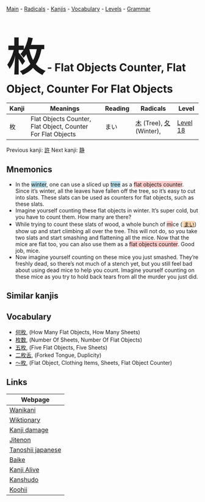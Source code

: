 <style> bigfont {font-size: 100px}</style>
[Main](../index.md) -
[Radicals](../radicals.md) -
[Kanjis](../kanjis.md) -
[Vocabulary](../vocabulary.md) -
[Levels](../levels.md) -
[Grammar](../grammar.md)
# <bigfont> 枚</bigfont> - Flat Objects Counter, Flat Object, Counter For Flat Objects 

| Kanji | Meanings | Reading | Radicals | Level |
| --- | --- | --- | --- | --- |
| 枚 | Flat Objects Counter, Flat Object, Counter For Flat Objects | まい | [木](../radicals/木.md) (Tree), [夂](../radicals/夂.md) (Winter),  | [Level 18](../levels/wk_level18.md) |

Previous kanji: [許](許.md) Next kanji: [静](静.md) 

## Mnemonics
 * In the <span style="background-color:#ADD8E6"> winter</span>, one can use a sliced up <span style="background-color:#ADD8E6"> tree</span> as a <span style="background-color:#ffcccb"> flat objects counter</span>. Since it’s winter, all the leaves have fallen off the tree, so it’s easy to cut into slats. These slats can be used as counters for flat objects, such as these slats.
* Imagine yourself counting these flat objects in winter. It’s super cold, but you have to count them. How many are there?
* While trying to count these slats of wood, a whole bunch of <span style="background-color:#ffcccb"> mi</span>ce (<span style="background-color:#fed8b1"> [まい](https://jisho.org/search/まい)</span>) show up and start climbing all over the tree. This will not do, so you take two slats and start smashing and flattening all the mice. Now that the mice are flat too, you can also use them as a <span style="background-color:#ffcccb"> flat objects counter</span>. Good job, mice.
* Now imagine yourself counting on these mice you just smashed. They’re freshly dead, so there’s not much of a stench yet, but you still feel bad about using dead mice to help you count. Imagine yourself counting on these mice as you try to hold back tears from all the murder you just did.


## Similar kanjis
 


## Vocabulary
 * [何枚](../vocabulary/枚.md), (How Many Flat Objects, How Many Sheets)
* [枚数](../vocabulary/枚.md), (Number Of Sheets, Number Of Flat Objects)
* [五枚](../vocabulary/枚.md), (Five Flat Objects, Five Sheets)
* [二枚舌](../vocabulary/枚.md), (Forked Tongue, Duplicity)
* [〜枚](../vocabulary/枚.md), (Flat Object, Clothing Items, Sheets, Flat Object Counter)



## Links 

| Webpage |
| --- |
| [Wanikani          ](https://www.wanikani.com/kanji/枚) |
| [Wiktionary        ](https://en.wiktionary.org/wiki/枚) |
| [Kanji damage      ](http://www.kanjidamage.com/kanji/search?utf8=✓&q=枚) |
| [Jitenon           ](https://jitenon.com/kanji/枚) |
| [Tanoshii japanese ](https://www.tanoshiijapanese.com/dictionary/kanji.cfm?k=枚) |
| [Baike             ](https://baike.baidu.com/item/枚) |
| [Kanji Alive       ](https://app.kanjialive.com/枚) |
| [Kanshudo          ](https://www.kanshudo.com/searchmn?q=枚) |
| [Koohii            ](https://kanji.koohii.com/study/kanji/枚) |
